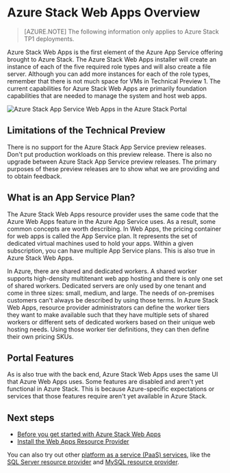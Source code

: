 <properties
    pageTitle="Azure Stack Web Apps Overview | Microsoft Azure"
    description="Overview of Web Apps in Azure Stack"
    services="azure-stack"
    documentationCenter=""
    authors="apwestgarth"
    manager="stefsch"
    editor=""/>

<tags
    ms.service="azure-stack"
    ms.workload="app-service"
    ms.tgt_pltfrm="na"
    ms.devlang="na"
    ms.topic="article"
    ms.date="09/26/2016"
    ms.author="anwestg"/>
    
# <a name="azure-stack-web-apps-overview"></a>Azure Stack Web Apps Overview
    
> [AZURE.NOTE] The following information only applies to Azure Stack TP1 deployments.

Azure Stack Web Apps is the first element of the Azure App Service offering brought to Azure Stack. The Azure Stack Web Apps installer will create an instance of each of the five required role types and will also create a file server. Although you can add more instances for each of the role types, remember that there is not much space for VMs in Technical Preview 1. The current capabilities for Azure Stack Web Apps are primarily foundation capabilities that are needed to manage the system and host web apps.

![Azure Stack App Service Web Apps in the Azure Stack Portal][1]

## <a name="limitations-of-the-technical-preview"></a>Limitations of the Technical Preview

There is no support for the Azure Stack App Service preview releases. Don't put production workloads on this preview release. There is also no upgrade between Azure Stack App Service preview releases. The primary purposes of these preview releases are to show what we are providing and to obtain feedback. 

## <a name="what-is-an-app-service-plan"></a>What is an App Service Plan?

The Azure Stack Web Apps resource provider uses the same code that the Azure Web Apps feature in the Azure App Service uses. As a result, some common concepts are worth describing. In Web Apps, the pricing container for web apps is called the App Service plan. It represents the set of dedicated virtual machines used to hold your apps. Within a given subscription, you can have multiple App Service plans. This is also true in Azure Stack Web Apps. 

In Azure, there are shared and dedicated workers. A shared worker supports high-density multitenant web app hosting and there is only one set of shared workers. Dedicated servers are only used by one tenant and come in three sizes: small, medium, and large. The needs of on-premises customers can't always be described by using those terms. In Azure Stack Web Apps, resource provider administrators can define the worker tiers they want to make available such that they have multiple sets of shared workers or different sets of dedicated workers based on their unique web hosting needs. Using those worker tier definitions, they can then define their own pricing SKUs.

## <a name="portal-features"></a>Portal Features

As is also true with the back end, Azure Stack Web Apps uses the same UI that Azure Web Apps uses. Some features are disabled and aren't yet functional in Azure Stack. This is because Azure-specific expectations or services that those features require aren't yet available in Azure Stack. 

## <a name="next-steps"></a>Next steps

- [Before you get started with Azure Stack Web Apps](azure-stack-webapps-before-you-get-started.md)
- [Install the Web Apps Resource Provider](azure-stack-webapps-deploy.md)

You can also try out other [platform as a service (PaaS) services](azure-stack-tools-paas-services.md), like the [SQL Server resource provider](azure-stack-sql-rp-deploy-short.md) and [MySQL resource provider](azure-stack-mysql-rp-deploy-short.md).

<!--Image references-->
[1]: ./media/azure-stack-webapps-overview/AppService_Portal.png
